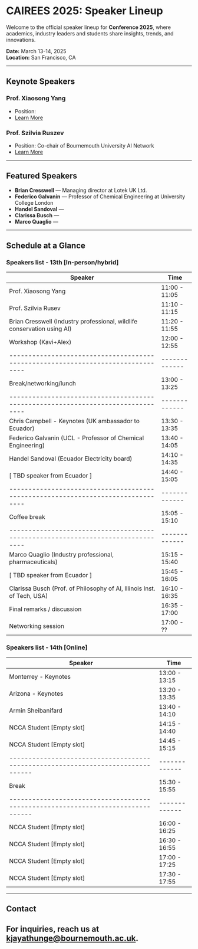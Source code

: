 # CAIREES 2025: Speaker Lineup  

Welcome to the official speaker lineup for **Conference 2025**, where academics, industry leaders and students share insights, trends, and innovations.  

 **Date:** March 13-14, 2025  
 **Location:** San Francisco, CA  

---

##  Keynote Speakers  

### Prof. Xiaosong Yang  
- Position:   
- [Learn More]()  

###  Prof. Szilvia Ruszev  
- Position: Co-chair of Bournemouth University AI Network
- [Learn More]()  

---

##  Featured Speakers  

- **Brian Cresswell** — Managing director at Lotek UK Ltd.
- **Federico Galvanin** — Professor of Chemical Engineering at University College London
- **Handel Sandoval** — 
- **Clarissa Busch** — 
- **Marco Quaglio** — 


---

## Schedule at a Glance  
### Speakers list - 13th  [In-person/hybrid]

| Speaker                                                                        | Time        |
|--------------------------------------------------------------------------------|-------------|
|Prof. Xiaosong Yang                                                             |11:00 - 11:05|   
|Prof. Szilvia Rusev                                                             |11:10 - 11:15| 
|Brian Cresswell (Industry professional, wildlife conservation using AI)         |11:20 - 11:55| 
|Workshop (Kavi+Alex)                                                            |12:00 - 12:55| 
|--------------------------------------------------------------------------------|-------------|
|Break/networking/lunch                                                          |13:00 - 13:25|
|--------------------------------------------------------------------------------|-------------|
|Chris Campbell - Keynotes (UK ambassador to Ecuador)                            |13:30 - 13:35| 
|Federico Galvanin (UCL - Professor of Chemical Engineering)                     |13:40 - 14:05|
|Handel Sandoval (Ecuador Electricity board)                                     |14:10 - 14:35|
|[ TBD speaker from Ecuador ]                                                    |14:40 - 15:05|
|--------------------------------------------------------------------------------|-------------|
|Coffee break                                                                    |15:05 - 15:10|
|--------------------------------------------------------------------------------|-------------|
|Marco Quaglio (Industry professional, pharmaceuticals)                          |15:15 - 15:40| 
|[ TBD speaker from Ecuador ]                                                    |15:45 - 16:05|
|Clarissa Busch (Prof. of Philosophy of AI, Illinois Inst. of Tech, USA)         |16:10 - 16:35|
|Final remarks / discussion                                                      |16:35 - 17:00|
|Networking session                                                              |17:00 - ??   |

### Speakers list - 14th [Online]

| Speaker                                                                        | Time        |
|--------------------------------------------------------------------------------|-------------|
|Monterrey - Keynotes                                                            |13:00 - 13:15| 
|Arizona - Keynotes                                                              |13:20 - 13:35|
|Armin Sheibanifard                                                              |13:40 - 14:10|
|NCCA Student [Empty slot]                                                       |14:15 - 14:40|
|NCCA Student [Empty slot]                                                       |14:45 - 15:15|
|--------------------------------------------------------------------------------|-------------|
|Break                                                                           |15:30 - 15:55|
|--------------------------------------------------------------------------------|-------------|
|NCCA Student [Empty slot]                                                       |16:00 - 16:25|
|NCCA Student [Empty slot]                                                       |16:30 - 16:55|
|NCCA Student [Empty slot]                                                       |17:00 - 17:25|
|NCCA Student [Empty slot]                                                       |17:30 - 17:55|


---

## Contact  
For inquiries, reach us at [kjayathunge@bournemouth.ac.uk](mailto:kjayathunge@bournemouth.ac.uk).  
---
